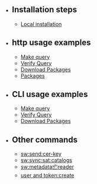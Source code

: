 - ## Installation steps
    - [Local installation](/{{route}}/{{version}}/installation_steps)

- ## http usage examples
    - [Make query](/{{route}}/{{version}}/ExampleMakeQuery)
    - [Verify Query](/{{route}}/{{version}}/ExampleVerifyQuery)
    - [Download Packages](/{{route}}/{{version}}/ExampleDownloadPackages)
    - [Packages](/{{route}}/{{version}}/ExamplePackages)

- ## CLI usage examples
    - [Make query](/{{route}}/{{version}}/sw_make_query)
    - [Verify Query](/{{route}}/{{version}}/sw_verify_query)
    - [Download Packages](/{{route}}/{{version}}/sw_download_packages)

- ## Other commands
    - [sw:send:cer-key](/{{route}}/{{version}}/sw_send_cer-key)
    - [sw:sync:sat:catalogs](/{{route}}/{{version}}/sw_sync_sat_catalogs)
    - [sw:metadata:package:reader](/{{route}}/{{version}}/sw_metadata_package_reader)
    - [user and token:create](/{{route}}/{{version}}/create_user_and_add_token)
